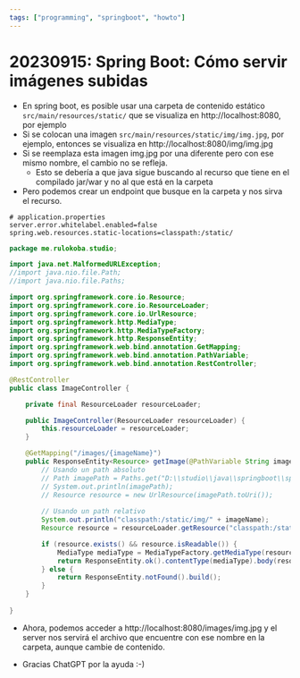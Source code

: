 ```yaml
---
tags: ["programming", "springboot", "howto"]
---
```


# 20230915: Spring Boot: Cómo servir imágenes subidas

<TagLinks />

- En spring boot, es posible usar una carpeta de contenido estático `src/main/resources/static/` que se visualiza en http://localhost:8080, por ejemplo
- Si se colocan una imagen `src/main/resources/static/img/img.jpg`, por ejemplo, entonces se visualiza en http://localhost:8080/img/img.jpg
- Si se reemplaza esta imagen img.jpg por una diferente pero con ese mismo nombre, el cambio no se refleja.
	- Esto se debería a que java sigue buscando al recurso que tiene en el compilado jar/war y no al que está en la carpeta
- Pero podemos crear un endpoint que busque en la carpeta y nos sirva el recurso.

```properties
# application.properties
server.error.whitelabel.enabled=false
spring.web.resources.static-locations=classpath:/static/ 

```

```java
package me.rulokoba.studio;

import java.net.MalformedURLException;
//import java.nio.file.Path;
//import java.nio.file.Paths;

import org.springframework.core.io.Resource;
import org.springframework.core.io.ResourceLoader;
import org.springframework.core.io.UrlResource;
import org.springframework.http.MediaType;
import org.springframework.http.MediaTypeFactory;
import org.springframework.http.ResponseEntity;
import org.springframework.web.bind.annotation.GetMapping;
import org.springframework.web.bind.annotation.PathVariable;
import org.springframework.web.bind.annotation.RestController;

@RestController
public class ImageController {

    private final ResourceLoader resourceLoader;

    public ImageController(ResourceLoader resourceLoader) {
        this.resourceLoader = resourceLoader;
    }

    @GetMapping("/images/{imageName}")
    public ResponseEntity<Resource> getImage(@PathVariable String imageName) throws MalformedURLException {
        // Usando un path absoluto
        // Path imagePath = Paths.get("D:\\studio\\java\\springboot\\springboot-hola\\src\\main\\resources\\static\\img\\").resolve(imageName);
        // System.out.println(imagePath);
        // Resource resource = new UrlResource(imagePath.toUri());
        
        // Usando un path relativo
        System.out.println("classpath:/static/img/" + imageName);
        Resource resource = resourceLoader.getResource("classpath:/static/img/" + imageName);

        if (resource.exists() && resource.isReadable()) {
            MediaType mediaType = MediaTypeFactory.getMediaType(resource).orElse(MediaType.APPLICATION_OCTET_STREAM);
            return ResponseEntity.ok().contentType(mediaType).body(resource);
        } else {
            return ResponseEntity.notFound().build();
        }
    }
    
}
```

- Ahora, podemos acceder a http://localhost:8080/images/img.jpg y el server nos servirá el archivo que encuentre con ese nombre en la carpeta, aunque cambie de contenido.

- Gracias ChatGPT por la ayuda :-)
